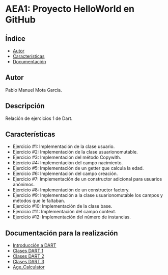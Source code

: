 # AEA1: Proyecto HelloWorld en GitHub
## Índice
- [Autor](#autor)
- [Características](#características)
- [Documentación](#documentación-para-la-realización)
## Autor
Pablo Manuel Mota García.
## Descripción
Relación de ejercicios 1 de Dart.
## Características
- Ejercicio #1: Implementación de la clase usuario.
- Ejercicio #2: Implementación de la clase usuarionomutable.
- Ejercicio #3: Implementación del método Copywith.
- Ejercicio #4: Implementación del campo nacimiento.
- Ejercicio #5: Implementación de un getter que calcula la edad.
- Ejercicio #6: Implementación del campo creación.
- Ejercicio #7: Implementación de un constructor adicional para usuarios anónimos.
- Ejercicio #8: Implementación de un constructor factory.
- Ejercicio #9: Implementación a la clase usuarionomutable los campos y métodos que le faltaban.
- Ejercicio #10: Implementación de la clase base.
- Ejercicio #11: Implementación del campo context.
- Ejercicio #12: Implementación del número de instancias.
## Documentación para la realización
- [Introducción a DART](https://www.helloworld-school.com/blog/introduccion-a-dart-el-lenguaje-de-programacion-de-flutter)
- [Clases DART 1](https://dev.to/codingpizza/classes-en-dart-1ole)
- [Clases DART 2](https://medium.com/@flutterman/dart-2-implementación-de-clases-a53360efa007)
- [Clases DART 3](https://wiki.cifprodolfoucha.es/index.php?title=Flutter_DART_Clases)
- [Age_Calculator](https://pub.dev/documentation/age_calculator/latest/)
